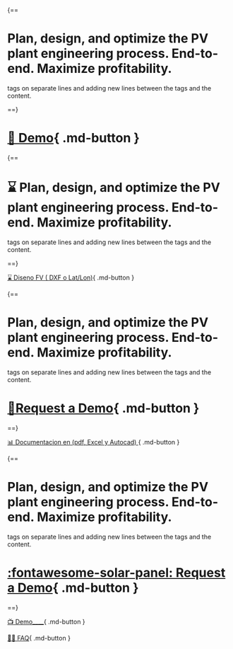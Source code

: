 <style> body { background-image: url('image/Peek 2023-01-05 12-22.gif'); background-repeat: no-repeat; background-attachment: fixed; /* background-size: cover; */ background-size: 100% 100%; } </style>
# 

{==

# Plan, design, and optimize the PV plant engineering process. End-to-end. Maximize profitability.
tags on separate lines and adding new lines between the tags and the content.


==}

# [📝 Demo](#){ .md-button   }


{==

# ⌛ Plan, design, and optimize the PV plant engineering process. End-to-end. Maximize profitability.
tags on separate lines and adding new lines between the tags and the content.


==}

[⌛  Diseno FV ( DXF o Lat/Lon)](#){ .md-button }


{==

# Plan, design, and optimize the PV plant engineering process. End-to-end. Maximize profitability.
tags on separate lines and adding new lines between the tags and the content.

# [📝Request a Demo](#){ .md-button   }

==}

[📊 Documentacion en (pdf, Excel y Autocad) ](#){ .md-button }

{==

# Plan, design, and optimize the PV plant engineering process. End-to-end. Maximize profitability.
tags on separate lines and adding new lines between the tags and the content.

# [ :fontawesome-solar-panel: Request a Demo](#){ .md-button   }

==}





[📺 Demo____](#){ .md-button }

[ 🙋‍♀️ FAQ](#){ .md-button }



